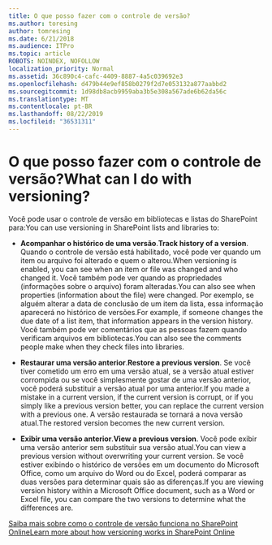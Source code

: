 ```yaml
---
title: O que posso fazer com o controle de versão?
ms.author: toresing
author: tomresing
ms.date: 6/21/2018
ms.audience: ITPro
ms.topic: article
ROBOTS: NOINDEX, NOFOLLOW
localization_priority: Normal
ms.assetid: 36c890c4-cafc-4409-8887-4a5c039692e3
ms.openlocfilehash: d479b44e9ef858b0279f2d7e053132a877aabbd2
ms.sourcegitcommit: 1d98db8acb9959aba3b5e308a567ade6b62da56c
ms.translationtype: MT
ms.contentlocale: pt-BR
ms.lasthandoff: 08/22/2019
ms.locfileid: "36531311"
---
```

# <a name="what-can-i-do-with-versioning"></a><span data-ttu-id="9dbac-102">O que posso fazer com o controle de versão?</span><span class="sxs-lookup"><span data-stu-id="9dbac-102">What can I do with versioning?</span></span>

<span data-ttu-id="9dbac-103">Você pode usar o controle de versão em bibliotecas e listas do SharePoint para:</span><span class="sxs-lookup"><span data-stu-id="9dbac-103">You can use versioning in SharePoint lists and libraries to:</span></span>
  
- <span data-ttu-id="9dbac-104">**Acompanhar o histórico de uma versão**.</span><span class="sxs-lookup"><span data-stu-id="9dbac-104">**Track history of a version**.</span></span> <span data-ttu-id="9dbac-105">Quando o controle de versão está habilitado, você pode ver quando um item ou arquivo foi alterado e quem o alterou.</span><span class="sxs-lookup"><span data-stu-id="9dbac-105">When versioning is enabled, you can see when an item or file was changed and who changed it.</span></span> <span data-ttu-id="9dbac-106">Você também pode ver quando as propriedades (informações sobre o arquivo) foram alteradas.</span><span class="sxs-lookup"><span data-stu-id="9dbac-106">You can also see when properties (information about the file) were changed.</span></span> <span data-ttu-id="9dbac-107">Por exemplo, se alguém alterar a data de conclusão de um item da lista, essa informação aparecerá no histórico de versões.</span><span class="sxs-lookup"><span data-stu-id="9dbac-107">For example, if someone changes the due date of a list item, that information appears in the version history.</span></span> <span data-ttu-id="9dbac-108">Você também pode ver comentários que as pessoas fazem quando verificam arquivos em bibliotecas.</span><span class="sxs-lookup"><span data-stu-id="9dbac-108">You can also see the comments people make when they check files into libraries.</span></span> 
    
- <span data-ttu-id="9dbac-109">**Restaurar uma versão anterior**.</span><span class="sxs-lookup"><span data-stu-id="9dbac-109">**Restore a previous version**.</span></span> <span data-ttu-id="9dbac-110">Se você tiver cometido um erro em uma versão atual, se a versão atual estiver corrompida ou se você simplesmente gostar de uma versão anterior, você poderá substituir a versão atual por uma anterior.</span><span class="sxs-lookup"><span data-stu-id="9dbac-110">If you made a mistake in a current version, if the current version is corrupt, or if you simply like a previous version better, you can replace the current version with a previous one.</span></span> <span data-ttu-id="9dbac-111">A versão restaurada se tornará a nova versão atual.</span><span class="sxs-lookup"><span data-stu-id="9dbac-111">The restored version becomes the new current version.</span></span> 
    
- <span data-ttu-id="9dbac-112">**Exibir uma versão anterior**.</span><span class="sxs-lookup"><span data-stu-id="9dbac-112">**View a previous version**.</span></span> <span data-ttu-id="9dbac-113">Você pode exibir uma versão anterior sem substituir sua versão atual.</span><span class="sxs-lookup"><span data-stu-id="9dbac-113">You can view a previous version without overwriting your current version.</span></span> <span data-ttu-id="9dbac-114">Se você estiver exibindo o histórico de versões em um documento do Microsoft Office, como um arquivo do Word ou do Excel, poderá comparar as duas versões para determinar quais são as diferenças.</span><span class="sxs-lookup"><span data-stu-id="9dbac-114">If you are viewing version history within a Microsoft Office document, such as a Word or Excel file, you can compare the two versions to determine what the differences are.</span></span> 
    
[<span data-ttu-id="9dbac-115">Saiba mais sobre como o controle de versão funciona no SharePoint Online</span><span class="sxs-lookup"><span data-stu-id="9dbac-115">Learn more about how versioning works in SharePoint Online</span></span>](https://go.microsoft.com/fwlink/?linkid=875710)
  

